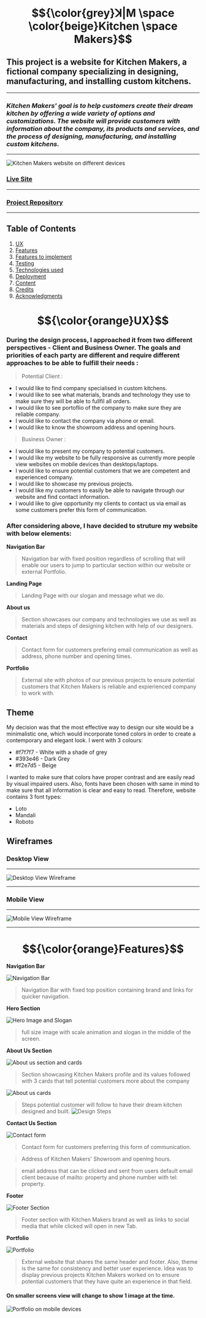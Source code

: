 # $${\color{grey}ꓘ|M \space \color{beige}Kitchen \space Makers}$$

## **This project is a website for Kitchen Makers, a fictional company specializing in designing, manufacturing, and installing custom kitchens.**

---

### _Kitchen Makers' goal is to help customers create their dream kitchen by offering a wide variety of options and customizations. The website will provide customers with information about the company, its products and services, and the process of designing, manufacturing, and installing custom kitchens._

---

![Kitchen Makers website on different devices](assets/images/reponsive-screenshot.png)

### [Live Site](https://jarekb-dev.github.io/KitchenMakers/)

---

### [Project Repository](https://github.com/JarekB-dev/KitchenMakers)

---

## Table of Contents

1. [UX](#ux)
2. [Features](#features)
3. [Features to implement](#implement)
4. [Testing](#testing)
5. [Technologies used](#technologies)
6. [Deployment](#deployment)
7. [Content](#content)
8. [Credits](#credits)
9. [Acknowledgments](#acknowledgments)

<a name="ux"></a>

# $${\color{orange}UX}$$

### During the design process, I approached it from two different perspectives - Client and Business Owner. The goals and priorities of each party are different and require different approaches to be able to fulfill their needs :

> Potential Client :

- I would like to find company specialised in custom kitchens.
- I would like to see what materials, brands and technology they use to make sure they will be able to fullfil all orders.
- I would like to see portoflio of the company to make sure they are reliable company.
- I would like to contact the company via phone or email.
- I would like to know the showroom address and opening hours.

> Business Owner :

- I would like to present my company to potential customers.
- I would like my website to be fully responsive as currently more people view websites on mobile devices than desktops/laptops.
- I would like to ensure potential customers that we are competent and experienced company.
- I would like to showcase my previous projects.
- I would like my customers to easily be able to navigate through our website and find contact information.
- I would like to give opportunity my clients to contact us via email as some customers prefer this form of communication.

### After considering above, I have decided to struture my website with below elements:

**Navigation Bar**

> Navigation bar with fixed position regardless of scrolling that will enable our users to jump to particular section within our website or external Portfolio.

**Landing Page**

> Landing Page with our slogan and message what we do.

**About us**

> Section showcases our company and technologies we use as well as materials and steps of designing kitchen with help of our designers.

**Contact**

> Contact form for customers prefering email communication as well as address, phone number and opening times.

**Portfolio**

> External site with photos of our previous projects to ensure potential customers that Kitchen Makers is reliable and expierienced company to work with.

## Theme

My decision was that the most effective way to design our site would be a minimalistic one, which would incorporate toned colors in order to create a contemporary and elegant look. I went with 3 colours:

- #f7f7f7 - White with a shade of grey
- #393e46 - Dark Grey
- #f2e7d5 - Beige

I wanted to make sure that colors have proper contrast and are easily read by visual impaired users. Also, fonts have been chosen with same in mind to make sure that all information is clear and easy to read. Therefore, website contains 3 font types:

- Loto
- Mandali
- Roboto

## Wireframes

### Desktop View

---

![Desktop View Wireframe](assets/images/wireframes/desktop-view.png)

---

### Mobile View

---

![Mobile View Wireframe](assets/images/wireframes/phone-view.png)

---

<a name="features"></a>

# $${\color{orange}Features}$$

**Navigation Bar**

![Navigation Bar](assets/images/features/navbar.png)

> Navigation Bar with fixed top position containing brand and links for quicker navigation.

**Hero Section**

![Hero Image and Slogan](assets/images/features/hero.png)

> full size image with scale animation and slogan in the middle of the screen.

**About Us Section**

![About us section and cards](assets/images/features/about-us.png)

> Section showcasing Kitchen Makers profile and its values followed with 3 cards that tell potential customers more about the company

![About us cards](assets/images/features/about-us-cards.png)

> Steps potential customer will follow to have their dream kitchen designed and built.
> ![Design Steps](assets/images/features/design-steps.png)

**Contact Us Section**

![Contact form](assets/images/features/contact-form.png)

> Contact form for customers preferring this form of communication.

> Address of Kitchen Makers' Showroom and opening hours.

> email address that can be clicked and sent from users default email client because of mailto: property and phone number with tel: property.

**Footer**

![Footer Section](assets/images/features/footer.png)

> Footer section with Kitchen Makers brand as well as links to social media that while clicked will open in new Tab.

**Portfolio**

![Portfolio](assets/images/features/portfolio.png)

> External website that shares the same header and footer. Also, theme is the same for consistency and better user experience. Idea was to display previous projects Kitchen Makers worked on to ensure potential customers that they have quite an experience in that field.

#### On smaller screens view will change to show 1 image at the time.

![Portfolio on mobile devices](assets/images/features/portfolio-small.png)
